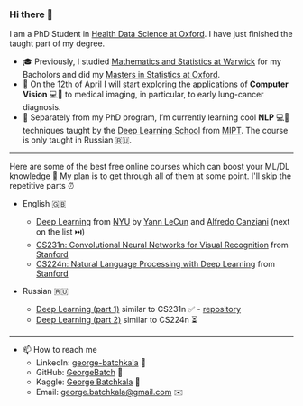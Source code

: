 ### Hi there 👋

I am a PhD Student in [Health Data Science at Oxford](https://www.bdi.ox.ac.uk/study/cdt). I have just finished the taught part of my degree.

- 🎓 Previously, I studied [Mathematics and Statistics at Warwick](https://warwick.ac.uk/study/undergraduate/courses/mathsstatsbsc) for my Bacholors and did my [Masters in Statistics at Oxford](http://www.stats.ox.ac.uk/study-here/taught-postgraduate/msc-in-statistical-science/).
- 🔭 On the 12th of April I will start exploring the applications of **Computer Vision** 💻👀 to medical imaging, in particular, to early lung-cancer diagnosis.
- 🌱 Separately from my PhD program, I’m currently learning cool **NLP** 💻💬 techniques taught by the [Deep Learning School](https://www.dlschool.org/advanced-track) from [MIPT](https://mipt.ru/english/). The course is only taught in Russian 🇷🇺.

----

Here are some of the best free online courses which can boost your ML/DL knowledge 🚀 My plan is to get through all of them at some point. I'll skip the repetitive parts ⏰
- English 🇬🇧
  - [Deep Learning](https://atcold.github.io/pytorch-Deep-Learning/) from [NYU](https://www.nyu.edu/admissions.html) by [Yann LeCun](https://twitter.com/ylecun) and [Alfredo Canziani](https://twitter.com/alfcnz) (next on the list ⏭️)
  - [CS231n: Convolutional Neural Networks for Visual Recognition](http://cs231n.stanford.edu/) from [Stanford](https://www.stanford.edu)
  - [CS224n: Natural Language Processing with Deep Learning](http://web.stanford.edu/class/cs224n/) from [Stanford](https://www.stanford.edu)

- Russian 🇷🇺
    - [Deep Learning (part 1)](https://stepik.org/course/91157/promo) similar to CS231n ✅ - [repository](https://github.com/GeorgeBatch/cv_from_dls)
    - [Deep Learning (part 2)](https://stepik.org/course/92488/syllabus) similar to CS224n ⏳

----

- 📫 How to reach me
  - LinkedIn: [george-batchkala](https://www.linkedin.com/in/george-batchkala/) 🔗
  - GitHub: [GeorgeBatch](https://github.com/GeorgeBatch) 🔗
  - Kaggle: [George Batchkala](https://www.kaggle.com/gbatchkala) 🔗
  - Email: george.batchkala@gmail.com ✉️

<!--
**GeorgeBatch/GeorgeBatch** is a ✨ _special_ ✨ repository because its `README.md` (this file) appears on your GitHub profile.

Here are some ideas to get you started:

- 🔭 I’m currently working on ...
- 🌱 I’m currently learning ...
- 👯 I’m looking to collaborate on ...
- 🤔 I’m looking for help with ...
- 💬 Ask me about ...
- 📫 How to reach me: ...
- 😄 Pronouns: ...
- ⚡ Fun fact: ...
-->
